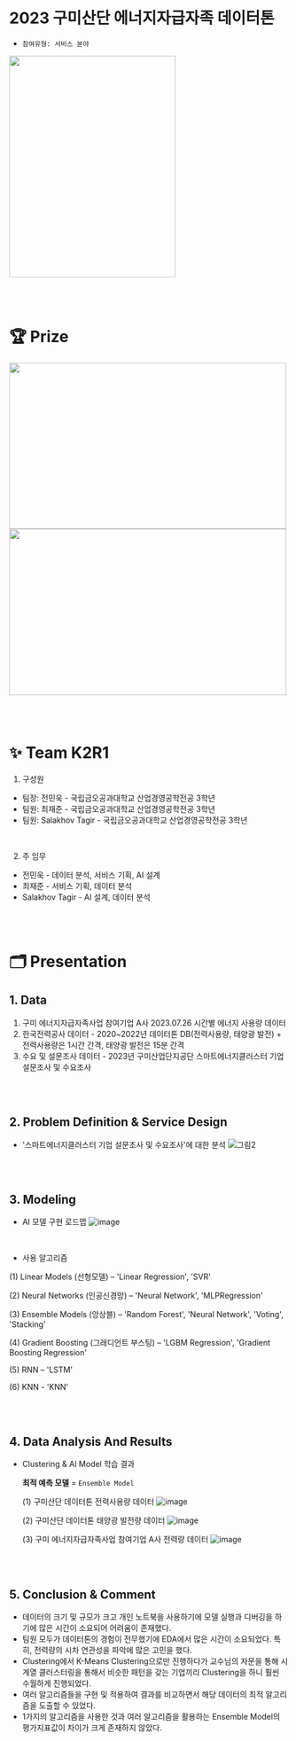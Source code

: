 # 2023 구미산단 에너지자급자족 데이터톤
* `참여유형: 서비스 분야`
<img src="https://github.com/jaejunchoe/2023-Gumi-Industrial-Complex-Energy-Self-Sufficiency-Datathon/assets/157339263/73e027be-996b-4158-a8f6-0156e6bbca57" width="300" height="400">

<br/><br/>

# 🏆 Prize
<img src="https://github.com/jaejunchoe/2023-Gumi-Industrial-Complex-Energy-Self-Sufficiency-Datathon/assets/157339263/1b1364d4-ff4b-4278-9c78-8d7f293cbb80" width="500" height="300">
<img src="https://github.com/jaejunchoe/2023-Gumi-Industrial-Complex-Energy-Self-Sufficiency-Datathon/assets/157339263/2cdc6007-f802-46a1-924f-14b0b858d525" width="500" height="300">

<br/><br/>

# ✨ Team K2R1
1. 구성원
* 팀장: 전민욱 - 국립금오공과대학교 산업경영공학전공 3학년
* 팀원: 최재준 - 국립금오공과대학교 산업경영공학전공 3학년 
* 팀원: Salakhov Tagir - 국립금오공과대학교 산업경영공학전공 3학년

<br/>

2. 주 임무
* 전민욱 - 데이터 분석, 서비스 기획, AI 설계
* 최재준 - 서비스 기획, 데이터 분석
* Salakhov Tagir - AI 설계, 데이터 분석

<br/><br/>

# 🗂 Presentation
## 1. Data
1. 구미 에너지자급자족사업 참여기업 A사 2023.07.26 시간별 에너지 사용량 데이터
2. 한국전력공사 데이터 - 2020~2022년 데이터톤 DB(전력사용량, 태양광 발전) + 전력사용량은 1시간 간격, 태양광 발전은 15분 간격
3. 수요 및 설문조사 데이터 - 2023년 구미산업단지공단 스마트에너지클러스터 기업 설문조사 및 수요조사 

<br/><br/>
## 2. Problem Definition & Service Design
- '스마트에너지클러스터 기업 설문조사 및 수요조사'에 대한 분석
![그림2](https://github.com/jaejunchoe/2023-Gumi-Industrial-Complex-Energy-Self-Sufficiency-Datathon/assets/157339263/263efd29-44fa-4133-be35-2c3102746fa1)

<br/><br/>
## 3. Modeling
- AI 모델 구현 로드맵
![image](https://github.com/jaejunchoe/2023-Gumi-Industrial-Complex-Energy-Self-Sufficiency-Datathon/assets/157339263/b790f4db-db7f-46ac-b2f4-7a73f2e42b43)

<br/>

- 사용 알고리즘
  
(1) Linear Models (선형모델) – 'Linear Regression', 'SVR'

(2) Neural Networks (인공신경망) – 'Neural Network', 'MLPRegression'

(3) Ensemble Models (앙상블) – 'Random Forest', 'Neural Network', 'Voting', 'Stacking'

(4) Gradient Boosting (그래디언트 부스팅) – 'LGBM Regression', 'Gradient Boosting Regression'

(5) RNN – 'LSTM'

(6) KNN - 'KNN'

<br/><br/>
## 4. Data Analysis And Results 
- Clustering & AI Model 학습 결과

  **최적 예측 모델** = `Ensemble Model` 


     (1) 구미산단 데이터톤 전력사용량 데이터
     ![image](https://github.com/jaejunchoe/2023-Gumi-Industrial-Complex-Energy-Self-Sufficiency-Datathon/assets/157339263/4c01505b-8f5a-4e1f-882f-9826820a92cd)



     (2) 구미산단 데이터톤 태양광 발전량 데이터
     ![image](https://github.com/jaejunchoe/2023-Gumi-Industrial-Complex-Energy-Self-Sufficiency-Datathon/assets/157339263/3271426a-e849-440e-bb21-a1c0e6078cbb)



     (3) 구미 에너지자급자족사업 참여기업 A사 전력량 데이터
     ![image](https://github.com/jaejunchoe/2023-Gumi-Industrial-Complex-Energy-Self-Sufficiency-Datathon/assets/157339263/81966e72-1443-41c7-b2b9-28e19919435f)

<br/><br/>
## 5. Conclusion & Comment
- 데이터의 크기 및 규모가 크고 개인 노트북을 사용하기에 모델 실행과 디버깅을 하기에 많은 시간이 소요되어 어려움이 존재했다.
- 팀원 모두가 데이터톤의 경험이 전무했기에 EDA에서 많은 시간이 소요되었다. 특히, 전력량의 시차 연관성을 파악에 많은 고민을 했다.
- Clustering에서 K-Means Clustering으로만 진행하다가 교수님의 자문을 통해 시계열 클러스터링을 통해서 비슷한 패턴을 갖는 기업끼리 Clustering을 하니 훨씬 수월하게 진행되었다. 
- 여러 알고리즘들을 구현 및 적용하여 결과를 비교하면서 해당 데이터의 최적 알고리즘을 도출할 수 있었다.
- 1가지의 알고리즘을 사용한 것과 여러 알고리즘을 활용하는 Ensemble Model의 평가지표값이 차이가 크게 존재하지 않았다.



